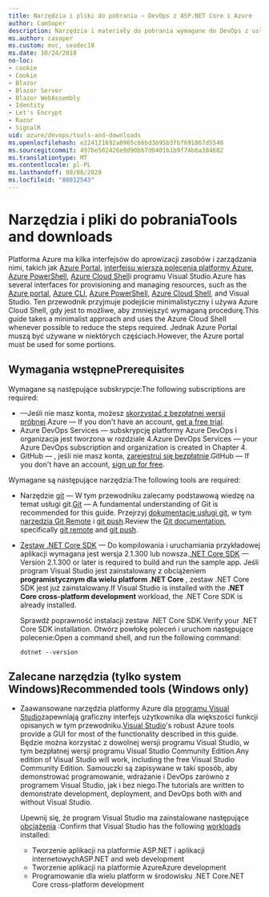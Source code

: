 ```yaml
---
title: Narzędzia i pliki do pobrania — DevOps z ASP.NET Core i Azure
author: CamSoper
description: Narzędzia i materiały do pobrania wymagane do DevOps z usługami ASP.NET Core i Azure.
ms.author: casoper
ms.custom: mvc, seodec18
ms.date: 10/24/2018
no-loc:
- cookie
- Cookie
- Blazor
- Blazor Server
- Blazor WebAssembly
- Identity
- Let's Encrypt
- Razor
- SignalR
uid: azure/devops/tools-and-downloads
ms.openlocfilehash: e224121692a0965c66bd3b95b3fbf691867d5548
ms.sourcegitcommit: 497be502426e9d90bb7d0401b1b9f74b6a384682
ms.translationtype: MT
ms.contentlocale: pl-PL
ms.lasthandoff: 08/08/2020
ms.locfileid: "88012543"
---
```

# <a name="tools-and-downloads"></a><span data-ttu-id="cbc59-103">Narzędzia i pliki do pobrania</span><span class="sxs-lookup"><span data-stu-id="cbc59-103">Tools and downloads</span></span>

<span data-ttu-id="cbc59-104">Platforma Azure ma kilka interfejsów do aprowizacji zasobów i zarządzania nimi, takich jak [Azure Portal](https://portal.azure.com), [interfejsu wiersza polecenia platformy Azure](/cli/azure/), [Azure PowerShell](/powershell/azure/overview), [Azure Cloud Shell](https://shell.azure.com/bash)i programu Visual Studio.</span><span class="sxs-lookup"><span data-stu-id="cbc59-104">Azure has several interfaces for provisioning and managing resources, such as the [Azure portal](https://portal.azure.com), [Azure CLI](/cli/azure/), [Azure PowerShell](/powershell/azure/overview), [Azure Cloud Shell](https://shell.azure.com/bash), and Visual Studio.</span></span> <span data-ttu-id="cbc59-105">Ten przewodnik przyjmuje podejście minimalistyczny i używa Azure Cloud Shell, gdy jest to możliwe, aby zmniejszyć wymaganą procedurę.</span><span class="sxs-lookup"><span data-stu-id="cbc59-105">This guide takes a minimalist approach and uses the Azure Cloud Shell whenever possible to reduce the steps required.</span></span> <span data-ttu-id="cbc59-106">Jednak Azure Portal muszą być używane w niektórych częściach.</span><span class="sxs-lookup"><span data-stu-id="cbc59-106">However, the Azure portal must be used for some portions.</span></span>

## <a name="prerequisites"></a><span data-ttu-id="cbc59-107">Wymagania wstępne</span><span class="sxs-lookup"><span data-stu-id="cbc59-107">Prerequisites</span></span>

<span data-ttu-id="cbc59-108">Wymagane są następujące subskrypcje:</span><span class="sxs-lookup"><span data-stu-id="cbc59-108">The following subscriptions are required:</span></span>

* <span data-ttu-id="cbc59-109">&mdash;Jeśli nie masz konta, możesz [skorzystać z bezpłatnej wersji próbnej](https://azure.microsoft.com/free/dotnet/).</span><span class="sxs-lookup"><span data-stu-id="cbc59-109">Azure &mdash; If you don't have an account, [get a free trial](https://azure.microsoft.com/free/dotnet/).</span></span>
* <span data-ttu-id="cbc59-110">Azure DevOps Services &mdash; subskrypcję platformy Azure DevOps i organizacja jest tworzona w rozdziale 4.</span><span class="sxs-lookup"><span data-stu-id="cbc59-110">Azure DevOps Services &mdash; your Azure DevOps subscription and organization is created in Chapter 4.</span></span>
* <span data-ttu-id="cbc59-111">GitHub &mdash; , jeśli nie masz konta, [zarejestruj się bezpłatnie](https://github.com/join).</span><span class="sxs-lookup"><span data-stu-id="cbc59-111">GitHub &mdash; If you don't have an account, [sign up for free](https://github.com/join).</span></span>

<span data-ttu-id="cbc59-112">Wymagane są następujące narzędzia:</span><span class="sxs-lookup"><span data-stu-id="cbc59-112">The following tools are required:</span></span>

* <span data-ttu-id="cbc59-113">Narzędzie [git](https://git-scm.com/downloads) &mdash; W tym przewodniku zalecamy podstawową wiedzę na temat usługi git.</span><span class="sxs-lookup"><span data-stu-id="cbc59-113">[Git](https://git-scm.com/downloads) &mdash; A fundamental understanding of Git is recommended for this guide.</span></span> <span data-ttu-id="cbc59-114">Przejrzyj [dokumentację usługi git](https://git-scm.com/doc), w tym [narzędzia Git Remote](https://git-scm.com/docs/git-remote) i [git push](https://git-scm.com/docs/git-push).</span><span class="sxs-lookup"><span data-stu-id="cbc59-114">Review the [Git documentation](https://git-scm.com/doc), specifically [git remote](https://git-scm.com/docs/git-remote) and [git push](https://git-scm.com/docs/git-push).</span></span>
* <span data-ttu-id="cbc59-115">[Zestaw .NET Core SDK](https://dotnet.microsoft.com/download/) &mdash; Do kompilowania i uruchamiania przykładowej aplikacji wymagana jest wersja 2.1.300 lub nowsza.</span><span class="sxs-lookup"><span data-stu-id="cbc59-115">[.NET Core SDK](https://dotnet.microsoft.com/download/) &mdash; Version 2.1.300 or later is required to build and run the sample app.</span></span> <span data-ttu-id="cbc59-116">Jeśli program Visual Studio jest zainstalowany z obciążeniem **programistycznym dla wielu platform .NET Core** , zestaw .NET Core SDK jest już zainstalowany.</span><span class="sxs-lookup"><span data-stu-id="cbc59-116">If Visual Studio is installed with the **.NET Core cross-platform development** workload, the .NET Core SDK is already installed.</span></span>

    <span data-ttu-id="cbc59-117">Sprawdź poprawność instalacji zestaw .NET Core SDK.</span><span class="sxs-lookup"><span data-stu-id="cbc59-117">Verify your .NET Core SDK installation.</span></span> <span data-ttu-id="cbc59-118">Otwórz powłokę poleceń i uruchom następujące polecenie:</span><span class="sxs-lookup"><span data-stu-id="cbc59-118">Open a command shell, and run the following command:</span></span>

    ```dotnetcli
    dotnet --version
    ```

## <a name="recommended-tools-windows-only"></a><span data-ttu-id="cbc59-119">Zalecane narzędzia (tylko system Windows)</span><span class="sxs-lookup"><span data-stu-id="cbc59-119">Recommended tools (Windows only)</span></span>

* <span data-ttu-id="cbc59-120">Zaawansowane narzędzia platformy Azure dla [programu Visual Studio](https://visualstudio.microsoft.com)zapewniają graficzny interfejs użytkownika dla większości funkcji opisanych w tym przewodniku.</span><span class="sxs-lookup"><span data-stu-id="cbc59-120">[Visual Studio](https://visualstudio.microsoft.com)'s robust Azure tools provide a GUI for most of the functionality described in this guide.</span></span> <span data-ttu-id="cbc59-121">Będzie można korzystać z dowolnej wersji programu Visual Studio, w tym bezpłatnej wersji programu Visual Studio Community Edition.</span><span class="sxs-lookup"><span data-stu-id="cbc59-121">Any edition of Visual Studio will work, including the free Visual Studio Community Edition.</span></span> <span data-ttu-id="cbc59-122">Samouczki są zapisywane w taki sposób, aby demonstrować programowanie, wdrażanie i DevOps zarówno z programem Visual Studio, jak i bez niego.</span><span class="sxs-lookup"><span data-stu-id="cbc59-122">The tutorials are written to demonstrate development, deployment, and DevOps both with and without Visual Studio.</span></span>

  <span data-ttu-id="cbc59-123">Upewnij się, że program Visual Studio ma zainstalowane następujące [obciążenia](/visualstudio/install/modify-visual-studio) :</span><span class="sxs-lookup"><span data-stu-id="cbc59-123">Confirm that Visual Studio has the following [workloads](/visualstudio/install/modify-visual-studio) installed:</span></span>

  * <span data-ttu-id="cbc59-124">Tworzenie aplikacji na platformie ASP.NET i aplikacji internetowych</span><span class="sxs-lookup"><span data-stu-id="cbc59-124">ASP.NET and web development</span></span>
  * <span data-ttu-id="cbc59-125">Tworzenie aplikacji na platformie Azure</span><span class="sxs-lookup"><span data-stu-id="cbc59-125">Azure development</span></span>
  * <span data-ttu-id="cbc59-126">Programowanie dla wielu platform w środowisku .NET Core</span><span class="sxs-lookup"><span data-stu-id="cbc59-126">.NET Core cross-platform development</span></span>
